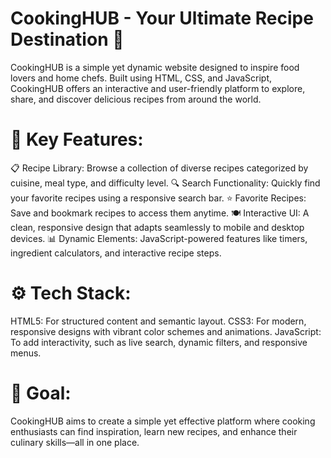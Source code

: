 # CookingHUB - Your Ultimate Recipe Destination 🍳
CookingHUB is a simple yet dynamic website designed to inspire food lovers and home chefs. Built using HTML, CSS, and JavaScript, CookingHUB offers an interactive and user-friendly platform to explore, share, and discover delicious recipes from around the world.

# 🔑 Key Features:
📋 Recipe Library: Browse a collection of diverse recipes categorized by cuisine, meal type, and difficulty level.
🔍 Search Functionality: Quickly find your favorite recipes using a responsive search bar.
⭐ Favorite Recipes: Save and bookmark recipes to access them anytime.
🍽️ Interactive UI: A clean, responsive design that adapts seamlessly to mobile and desktop devices.
📊 Dynamic Elements: JavaScript-powered features like timers, ingredient calculators, and interactive recipe steps.
# ⚙️ Tech Stack:
HTML5: For structured content and semantic layout.
CSS3: For modern, responsive designs with vibrant color schemes and animations.
JavaScript: To add interactivity, such as live search, dynamic filters, and responsive menus.
# 🎯 Goal:
CookingHUB aims to create a simple yet effective platform where cooking enthusiasts can find inspiration, learn new recipes, and enhance their culinary skills—all in one place.

